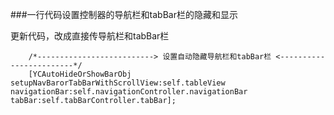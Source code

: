 ###一行代码设置控制器的导航栏和tabBar栏的隐藏和显示

更新代码，改成直接传导航栏和tabBar栏

```
    /*--------------------------> 设置自动隐藏导航栏和tabBar栏 <------------------------*/
    [YCAutoHideOrShowBarObj setupNavBarorTabBarWithScrollView:self.tableView navigationBar:self.navigationController.navigationBar tabBar:self.tabBarController.tabBar];
```